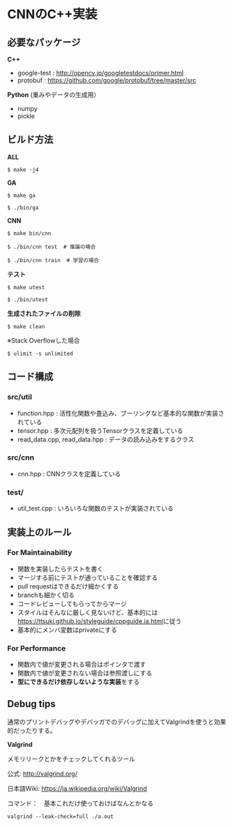 # CNNのC++実装

## 必要なパッケージ
**C++**
* google-test : <http://opencv.jp/googletestdocs/primer.html>
* protobuf : <https://github.com/google/protobuf/tree/master/src>

**Python** (重みやデータの生成用）
* numpy
* pickle

## ビルド方法
**ALL**
```
$ make -j4
```
**GA**
```
$ make ga

$ ./bin/ga
``` 
**CNN**
```
$ make bin/cnn

$ ./bin/cnn test  # 推論の場合

$ ./bin/cnn train  # 学習の場合
```
**テスト**
```
$ make utest

$ ./bin/utest
```
**生成されたファイルの削除**
```
$ make clean
```

※Stack Overflowした場合
```
$ ulimit -s unlimited
```

## コード構成
### src/util
* function.hpp : 活性化関数や畳込み、プーリングなど基本的な関数が実装されている
* tensor.hpp : 多次元配列を扱うTensorクラスを定義している
* read\_data.cpp, read\_data.hpp : データの読み込みをするクラス

### src/cnn
* cnn.hpp : CNNクラスを定義している

### test/
* util_test.cpp : いろいろな関数のテストが実装されている

## 実装上のルール
### For Maintainability
* 関数を実装したらテストを書く
* マージする前にテストが通っていることを確認する
* pull requestはできるだけ細かくする
* branchも細かく切る
* コードレビューしてもらってからマージ
* スタイルはそんなに厳しく見ないけど、基本的には<https://ttsuki.github.io/styleguide/cppguide.ja.html>に従う
* 基本的にメンバ変数はprivateにする

### For Performance
* 関数内で値が変更される場合はポインタで渡す
* 関数内で値が変更されない場合は参照渡しにする
* **型にできるだけ依存しないような実装**をする

## Debug tips
通常のプリントデバッグやデバッガでのデバッグに加えてValgrindを使うと効果的だったりする。

**Valgrind**

メモリリークとかをチェックしてくれるツール

公式: <http://valgrind.org/>

日本語Wiki: <https://ja.wikipedia.org/wiki/Valgrind>

コマンド：　基本これだけ使っておけばなんとかなる
```
valgrind --leak-check=full ./a.out
```

